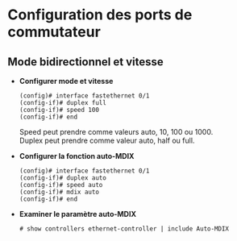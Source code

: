 # Configuration des ports de commutateur

## Mode bidirectionnel et vitesse

* **Configurer mode et vitesse**
	```
	(config)# interface fastethernet 0/1
	(config-if)# duplex full
	(config-if)# speed 100
	(config-if)# end
	```
	Speed peut prendre comme valeurs auto, 10, 100 ou 1000.  
	Duplex peut prendre comme valeur auto, half ou full.

* **Configurer la fonction auto-MDIX**
	```
	(config)# interface fastethernet 0/1
	(config-if)# duplex auto
	(config-if)# speed auto
	(config-if)# mdix auto
	(config-if)# end
	```

* **Examiner le paramètre auto-MDIX**
	```
	# show controllers ethernet-controller | include Auto-MDIX
	```